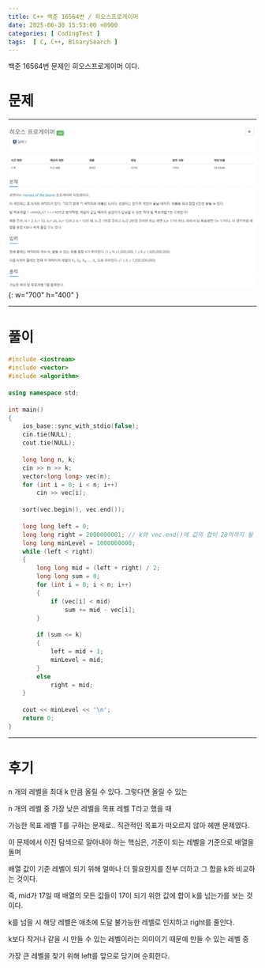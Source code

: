 ```yaml
---
title: C++ 백준 16564번 / 히오스프로게이머
date: 2025-06-30 15:53:00 +0900
categories: [ CodingTest ]  
tags:  [ C, C++, BinarySearch ]
---
```


백준 16564번 문제인 히오스프로게이머 이다.

# 문제   
---------------------------------------

![Desktop View](/assets/img/히오스프로게이머.png){: w="700" h="400" }

---------------------------------------

# 풀이

```c++
#include <iostream>
#include <vector>
#include <algorithm>

using namespace std;

int main()
{
    ios_base::sync_with_stdio(false);
    cin.tie(NULL);
    cout.tie(NULL);
    
    long long n, k;
    cin >> n >> k;
    vector<long long> vec(n);
    for (int i = 0; i < n; i++)
        cin >> vec[i];
    
    sort(vec.begin(), vec.end());
    
    long long left = 0;
    long long right = 2000000001; // k와 vec.end()에 값의 합이 20억까지 될 수 있고 20억 또한 가능한지 탐색해야 하기에 20억 1로 초기화한다.
    long long minLevel = 1000000000;
    while (left < right)
    {
        long long mid = (left + right) / 2;
        long long sum = 0;
        for (int i = 0; i < n; i++)
        {
            if (vec[i] < mid)
                sum += mid - vec[i];
        }
        
        if (sum <= k)
        {
            left = mid + 1;
            minLevel = mid;			
        }
        else
            right = mid;
    }
    
    cout << minLevel << '\n';
    return 0;
}
```
---------------------------------------

# 후기

n 개의 레벨을 최대 k 만큼 올릴 수 있다. 그렇다면 올릴 수 있는

n 개의 레벨 중 가장 낮은 레벨을 목표 레벨 T라고 했을 때

가능한 목표 레벨 T를 구하는 문제로.. 직관적인 목표가 떠오르지 않아 헤맨 문제였다.

이 문제에서 이진 탐색으로 알아내야 하는 핵심은, 기준이 되는 레벨을 기준으로 배열을 돌며

배열 값이 기준 레벨이 되기 위해 얼마나 더 필요한지를 전부 더하고 그 합을 k와 비교하는 것이다.

즉, mid가 17일 때 배열의 모든 값들이 17이 되기 위한 값에 합이 k를 넘는가를 보는 것이다.

k를 넘을 시 해당 레벨은 애초에 도달 불가능한 레벨로 인지하고 right를 줄인다.

k보다 작거나 같을 시 만들 수 있는 레벨이라는 의미이기 때문에 만들 수 있는 레벨 중

가장 큰 레벨을 찾기 위해 left를 앞으로 당기며 순회한다.

